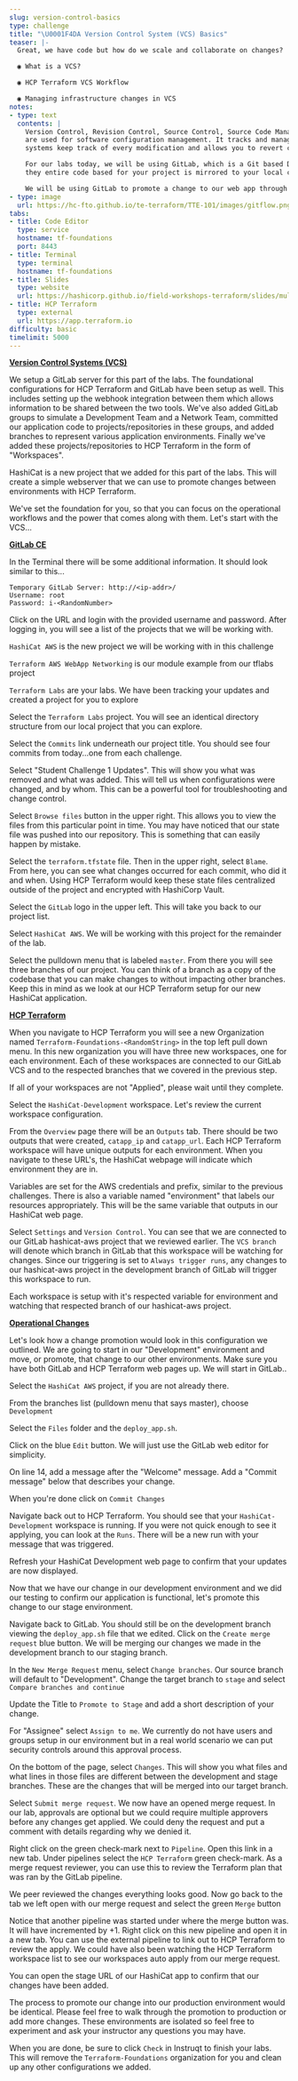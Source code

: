 ```yaml
---
slug: version-control-basics
type: challenge
title: "\U0001F4DA Version Control System (VCS) Basics"
teaser: |-
  Great, we have code but how do we scale and collaborate on changes?

  ◉ What is a VCS?

  ◉ HCP Terraform VCS Workflow

  ◉ Managing infrastructure changes in VCS
notes:
- type: text
  contents: |
    Version Control, Revision Control, Source Control, Source Code Management are all synonymous. Version control systems
    are used for software configuration management. It tracks and manages changes to source code over time. Version control
    systems keep track of every modification and allows you to revert changes to any point in time.

    For our labs today, we will be using GitLab, which is a Git based Distributed VCS. This is just a way of saying that
    they entire code based for your project is mirrored to your local computer for local development.

    We will be using GitLab to promote a change to our web app through Development into Stage and then into Production.
- type: image
  url: https://hc-fto.github.io/te-terraform/TTE-101/images/gitflow.png
tabs:
- title: Code Editor
  type: service
  hostname: tf-foundations
  port: 8443
- title: Terminal
  type: terminal
  hostname: tf-foundations
- title: Slides
  type: website
  url: https://hashicorp.github.io/field-workshops-terraform/slides/multi-cloud/hcp-terraform/version-control/#2
- title: HCP Terraform
  type: external
  url: https://app.terraform.io
difficulty: basic
timelimit: 5000
---
```

[<ins>**Version Control Systems (VCS)**</ins>](https://www.terraform.io/docs/state/remote.html)

We setup a GitLab server for this part of the labs.  The foundational configurations for HCP Terraform and GitLab have been setup as well. This includes setting up the
webhook integration between them which allows information to be shared between the two tools. We've also added GitLab groups to simulate a Development Team and a Network
Team, committed our application code to projects/repositories in these groups, and added branches to represent various application environments. Finally we've added these
projects/repositories to HCP Terraform in the form of "Workspaces".

HashiCat is a new project that we added for this part of the labs. This will create a simple webserver that we can use to promote changes between environments with
HCP Terraform.

We've set the foundation for you, so that you can focus on the operational workflows and the power that comes along with them.  Let's start with the VCS...

[<ins>**GitLab CE**</ins>](https://about.GitLab.com/stages-devops-lifecycle/)

In the Terminal there will be some additional information. It should look similar to this...

```
Temporary GitLab Server: http://<ip-addr>/
Username: root
Password: i-<RandomNumber>
```

Click on the URL and login with the provided username and password. After logging in, you will see a list of the projects
that we will be working with.

`HashiCat AWS` is the new project we will be working with in this challenge

`Terraform AWS WebApp Networking` is our module example from our tflabs project

`Terraform Labs` are your labs. We have been tracking your updates and created a project for you to explore

Select the `Terraform Labs` project. You will see an identical directory structure from our local project that you can
explore.

Select the `Commits` link underneath our project title. You should see four commits from today...one from each challenge.

Select "Student Challenge 1 Updates". This will show you what was removed and what was added. This will tell us when configurations were
changed, and by whom. This can be a powerful tool for troubleshooting and change control.

Select `Browse files` button in the upper right. This allows you to view the files from this particular point in time. You may have noticed that
our state file was pushed into our repository. This is something that can easily happen by mistake.

Select the `terraform.tfstate` file. Then in the upper right, select `Blame`. From here, you can see what changes occurred
for each commit, who did it and when. Using HCP Terraform would keep these state files centralized outside of the project and
encrypted with HashiCorp Vault.

Select the `GitLab` logo in the upper left. This will take you back to our project list.

Select `HashiCat AWS`. We will be working with this project for the remainder of the lab.

Select the pulldown menu that is labeled `master`. From there you will see three branches of our project. You can think of
a branch as a copy of the codebase that you can make changes to without impacting other branches. Keep this in mind as we look
at our HCP Terraform setup for our new HashiCat application.

[<ins>**HCP Terraform**</ins>](https://app.terraform.io/app/organizations)

When you navigate to HCP Terraform you will see a new Organization named `Terraform-Foundations-<RandomString>` in the top left pull down menu.
In this new organization you will have three new workspaces, one for each environment. Each of these workspaces are connected to our
GitLab VCS and to the respected branches that we covered in the previous step.

If all of your workspaces are not "Applied", please wait until they complete.

Select the `HashiCat-Development` workspace. Let's review the current workspace configuration.

From the `Overview` page there will be an `Outputs` tab. There should be two outputs that were created, `catapp_ip` and `catapp_url`. Each
HCP Terraform workspace will have unique outputs for each environment. When you navigate to these URL's, the HashiCat webpage will indicate
which environment they are in.

Variables are set for the AWS credentials and prefix, similar to the previous challenges. There is also a variable named "environment" that
labels our resources appropriately. This will be the same variable that outputs in our HashiCat web page.

Select `Settings` and `Version Control`. You can see that we are connected to our GitLab hashicat-aws project that we reviewed
earlier. The `VCS branch` will denote which branch in GitLab that this workspace will be watching for changes. Since our triggering
is set to `Always trigger runs`, any changes to our hashicat-aws project in the development branch of GitLab will trigger this
workspace to run.

Each workspace is setup with it's respected variable for environment and watching that respected branch of our hashicat-aws project.

<ins>**Operational Changes**</ins>

Let's look how a change promotion would look in this configuration we outlined. We are going to start in our "Development" environment
and move, or promote, that change to our other environments. Make sure you have both GitLab and HCP Terraform web pages up. We will
start in GitLab..

Select the `HashiCat AWS` project, if you are not already there.

From the branches list (pulldown menu that says master), choose `Development`

Select the `Files` folder and the `deploy_app.sh`.

Click on the blue `Edit` button. We will just use the GitLab web editor for simplicity.

On line 14, add a message after the "Welcome" message. Add a "Commit message" below that describes your change.

When you're done click on `Commit Changes`

Navigate back out to HCP Terraform. You should see that your `HashiCat-Development` workspace is running. If you were not quick enough
to see it applying, you can look at the `Runs`. There will be a new run with your message that was triggered.

Refresh your HashiCat Development web page to confirm that your updates are now displayed.

Now that we have our change in our development environment and we did our testing to confirm our application is functional, let's promote this
change to our stage environment.

Navigate back to GitLab. You should still be on the development branch viewing the `deploy_app.sh` file that we edited. Click on the
`Create merge request` blue button. We will be merging our changes we made in the development branch to our staging branch.

In the `New Merge Request` menu, select `Change branches`. Our source branch will default to "Development". Change the target branch to
`stage` and select `Compare branches and continue`

Update the Title to `Promote to Stage` and add a short description of your change.

For "Assignee" select `Assign to me`. We currently do not have users and groups setup in our environment but in a real world scenario
we can put security controls around this approval process.

On the bottom of the page, select `Changes`. This will show you what files and what lines in those files are different between the development
and stage branches. These are the changes that will be merged into our target branch.

Select `Submit merge request`. We now have an opened merge request. In our lab, approvals are optional but we could require multiple approvers
before any changes get applied. We could deny the request and put a comment with details regarding why we denied it.

Right click on the green check-mark next to `Pipeline`. Open this link in a new tab. Under pipelines select the `HCP Terraform` green check-mark.
As a merge request reviewer, you can use this to review the Terraform plan that was ran by the GitLab pipeline.

We peer reviewed the changes everything looks good. Now go back to the tab we left open with our merge request and select the green `Merge` button

Notice that another pipeline was started under where the merge button was. It will have incremented by +1. Right click on this new pipeline and
open it in a new tab. You can use the external pipeline to link out to HCP Terraform to review the apply. We could have also been watching
the HCP Terraform workspace list to see our workspaces auto apply from our merge request.

You can open the stage URL of our HashiCat app to confirm that our changes have been added.

The process to promote our change into our production environment would be identical. Please feel free to walk through the promotion to production or
add more changes. These environments are isolated so feel free to experiment and ask your instructor any questions you may have.

When you are done, be sure to click `Check` in Instruqt to finish your labs. This will remove the `Terraform-Foundations` organization for you and
clean up any other configurations we added.
